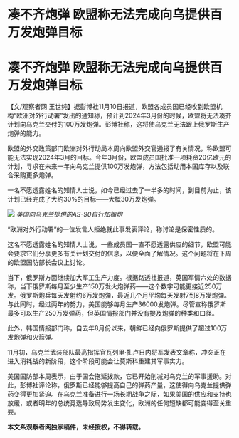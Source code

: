 # 凑不齐炮弹 欧盟称无法完成向乌提供百万发炮弹目标

# 凑不齐炮弹 欧盟称无法完成向乌提供百万发炮弹目标

【文/观察者网
王世纯】据彭博社11月10日报道，欧盟各成员国已经收到欧盟机构“欧洲对外行动署”发出的通知称，预计到2024年3月份的时候，欧盟将无法凑齐计划向乌克兰交付的100万发炮弹。彭博社称，这将使乌克兰无法跟上俄罗斯生产炮弹的能力。

欧盟的外交政策部门欧洲对外行动局本周向欧盟外交官通报了有关情况，称欧盟可能无法实现2024年3月的目标。今年3月份，欧盟成员国批准一项耗资20亿欧元的计划，寻求在未来一年向乌克兰提供100万发炮弹，方法包括动用本国库存以及联合采购更多炮弹。

一名不愿透露姓名的知情人士说，如今已经过去了一半多的时间，到目前为止，该计划已经完成了大约30%的目标——大概30万发炮弹。

![](https://inews.gtimg.com/om_bt/Obggce__wJKzDS09DN26xOWauTtsHWNZhHnBBKRP5SncEAA/1000)
_英国向乌克兰提供的AS-90自行加榴炮_

“欧洲对外行动署”的一位发言人拒绝就此事发表评论，称讨论是保密性质的。

这名不愿透露姓名的知情人士说，一些成员国一直不愿透露供应的细节，欧盟可能会要求它们分享更多有关计划交付的信息，以便全面了解情况。这个问题将在下周的欧盟国防部长会议上讨论。

当下，俄罗斯方面继续加大军工生产力度。根据路透社报道，英国军情六处的数据称，当下俄罗斯每月至少生产150万发火炮弹药——这个数字可能更接近250万发。俄罗斯炮兵每天发射约6万发炮弹，最近几个月平均每天发射7到8万发炮弹。
与此同时，经过两年的努力，美国能够每月生产36000发炮弹。尽管宣称俄罗斯最多可以生产250万发弹药，但英国情报部门并没有提及炮弹的种类和口径。

此外，韩国情报部门称，自去年8月份以来，朝鲜已经向俄罗斯提供了超过100万发炮弹和火箭弹。

11月初，乌克兰武装部队最高指挥官瓦列里·扎卢日内将军发表文章称，冲突正在进入消耗战的新阶段，这个阶段可能会让莫斯科重建其军事实力。

美国国防部本周表示，由于国会拖延拨款，它已开始削减对乌克兰的军事援助。对此，彭博社评论称，俄罗斯已经能够提高自己的弹药产量，这使得向乌克兰提供弹药变得更加紧迫。在乌克兰准备进行一场长期战争之际，如果美国的供应和支持也放缓，或者明年的总统竞选导致局势发生变化，欧洲的任何短缺都可能变得至关重要。

**本文系观察者网独家稿件，未经授权，不得转载。**

